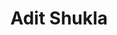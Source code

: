 ---
layout: contactpage
title:  "Adit Shukla"
job-title: Managing Director
linked-in: https://www.linkedin.com/in/aditshukla/
email: adit@amalgamcapital.com
phone: (919) 522-5007
sitemap: false
noindex: true
---
